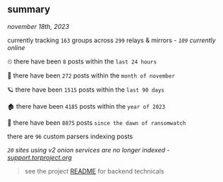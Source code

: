 
## summary
_november 18th, 2023_

currently tracking `163` groups across `299` relays & mirrors - _`109` currently online_

⏲ there have been `8` posts within the `last 24 hours`

🦈 there have been `272` posts within the `month of november`

🪐 there have been `1515` posts within the `last 90 days`

🏚 there have been `4185` posts within the `year of 2023`

🦕 there have been `8875` posts `since the dawn of ransomwatch`

there are `96` custom parsers indexing posts

_`20` sites using v2 onion services are no longer indexed - [support.torproject.org](https://support.torproject.org/onionservices/v2-deprecation/)_

> see the project [README](https://github.com/joshhighet/ransomwatch#ransomwatch--) for backend technicals
